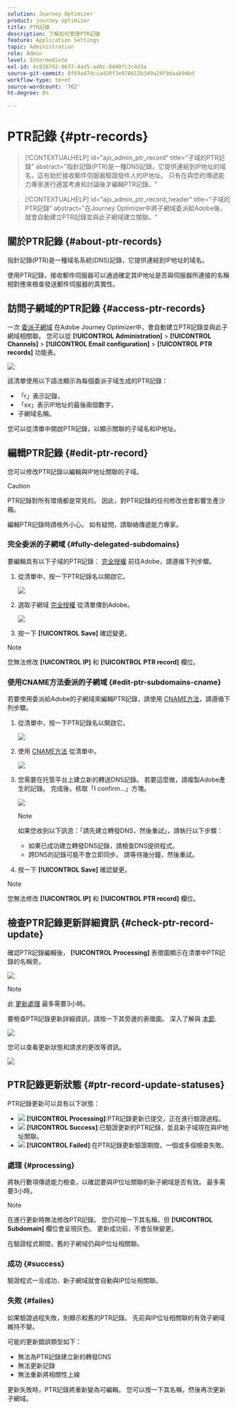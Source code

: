 ```yaml
---
solution: Journey Optimizer
product: journey optimizer
title: PTR記錄
description: 了解如何管理PTR記錄
feature: Application Settings
topic: Administration
role: Admin
level: Intermediate
exl-id: 4c930792-0677-4ad5-a46c-8d40fc3c4d3a
source-git-commit: 0f69a47dccad20f3e978613b349a29f9daab94bd
workflow-type: tm+mt
source-wordcount: '762'
ht-degree: 0%

---
```


# PTR記錄 {#ptr-records}

>[!CONTEXTUALHELP]
>id="ajo_admin_ptr_record"
>title="子域的PTR記錄"
>abstract="指針記錄(PTR)是一種DNS記錄，它提供連結到IP地址的域名，這有助於接收郵件伺服器驗證發件人的IP地址。 只有在與您的傳遞能力專家進行適當考慮和討論後才編輯PTR記錄。"

>[!CONTEXTUALHELP]
>id="ajo_admin_ptr_record_header"
>title="子域的PTR記錄"
>abstract="在Journey Optimizer中將子網域委派給Adobe後，就會自動建立PTR記錄並與此子網域建立關聯。"

## 關於PTR記錄 {#about-ptr-records}

指針記錄(PTR)是一種域名系統(DNS)記錄，它提供連結到IP地址的域名。

使用PTR記錄，接收郵件伺服器可以通過確定其IP地址是否與伺服器所連接的名稱相對應來檢查發送郵件伺服器的真實性。

## 訪問子網域的PTR記錄 {#access-ptr-records}

一次 [委派子網域](delegate-subdomain.md) 在Adobe Journey Optimizer中，會自動建立PTR記錄並與此子網域相關聯。 您可以從 **[!UICONTROL Administration]** > **[!UICONTROL Channels]** > **[!UICONTROL Email configuration]** > **[!UICONTROL PTR records]** 功能表。

![](assets/ptr-records.png)

該清單使用以下語法顯示為每個委派子域生成的PTR記錄：

* 「r」表示記錄，
* 「xx」表示IP地址的最後兩個數字，
* 子網域名稱。

您可以從清單中開啟PTR記錄，以顯示關聯的子域名和IP地址。

## 編輯PTR記錄 {#edit-ptr-record}

您可以修改PTR記錄以編輯與IP地址關聯的子域。

>[!CAUTION]
>
>PTR記錄對所有環境都是常見的。 因此，對PTR記錄的任何修改也會影響生產沙箱。
>
>編輯PTR記錄時請格外小心。 如有疑問，請聯絡傳遞能力專家。

### 完全委派的子網域 {#fully-delegated-subdomains}

要編輯具有以下子域的PTR記錄： [完全授權](delegate-subdomain.md#full-subdomain-delegation) 前往Adobe，請遵循下列步驟。

1. 從清單中，按一下PTR記錄名以開啟它。

   ![](assets/ptr-record-select.png)

1. 選取子網域 [完全授權](delegate-subdomain.md#full-subdomain-delegation) 從清單傳到Adobe。

   ![](assets/ptr-record-subdomain.png)

1. 按一下 **[!UICONTROL Save]** 確認變更。

>[!NOTE]
>
>您無法修改 **[!UICONTROL IP]** 和 **[!UICONTROL PTR record]** 欄位。

### 使用CNAME方法委派的子網域 {#edit-ptr-subdomains-cname}

若要使用委派給Adobe的子網域來編輯PTR記錄，請使用 [CNAME方法](delegate-subdomain.md#cname-subdomain-delegation)，請遵循下列步驟。

1. 從清單中，按一下PTR記錄名以開啟它。

   ![](assets/ptr-record-select-cname.png)

1. 使用 [CNAME方法](delegate-subdomain.md#cname-subdomain-delegation) 從清單中。

   ![](assets/ptr-record-subdomain-cname.png)

1. 您需要在托管平台上建立新的轉送DNS記錄。 若要這麼做，請複製Adobe產生的記錄。 完成後，核取「I confirm...」方塊。

   ![](assets/ptr-record-subdomain-confirm.png)

   >[!NOTE]
   >
   >如果您收到以下訊息：「請先建立轉發DNS，然後重試」，請執行以下步驟：
   >   * 如果已成功建立轉發DNS記錄，請檢查DNS提供程式。
   >   * 跨DNS的記錄可能不會立即同步。 請等待幾分鐘，然後重試。


1. 按一下 **[!UICONTROL Save]** 確認變更。

>[!NOTE]
>
>您無法修改 **[!UICONTROL IP]** 和 **[!UICONTROL PTR record]** 欄位。

## 檢查PTR記錄更新詳細資訊 {#check-ptr-record-update}

確認PTR記錄編輯後， **[!UICONTROL Processing]** 表徵圖顯示在清單中PTR記錄的名稱旁。

![](assets/ptr-record-updating.png)

>[!NOTE]
>
>此 [更新處理](#processing) 最多需要3小時。

要檢查PTR記錄更新詳細資訊，請按一下其旁邊的表徵圖。 深入了解與 [本節](#ptr-record-update-statuses).

![](assets/ptr-record-recent-update.png)

您可以查看更新狀態和請求的更改等資訊。

![](assets/ptr-record-updates.png)

## PTR記錄更新狀態 {#ptr-record-update-statuses}

PTR記錄更新可以具有以下狀態：

* ![](assets/do-not-localize/ptr-record-processing.png) **[!UICONTROL Processing]**:PTR記錄更新已提交，正在進行驗證過程。
* ![](assets/do-not-localize/ptr-record-success.png) **[!UICONTROL Success]**:已驗證更新的PTR記錄，並且新子域現在與IP地址關聯。
* ![](assets/do-not-localize/ptr-record-failed.png) **[!UICONTROL Failed]**:在PTR記錄更新驗證期間，一個或多個檢查失敗。

### 處理 {#processing}

將執行數項傳遞能力檢查，以確認要與IP位址關聯的新子網域是否有效。 最多需要3小時。

>[!NOTE]
>
>在進行更新時無法修改PTR記錄。 您仍可按一下其名稱，但 **[!UICONTROL Subdomain]** 欄位會呈現灰色。 更新成功前，不會反映變更。

在驗證程式期間，舊的子網域仍與IP位址相關聯。

### 成功 {#success}

驗證程式一旦成功，新子網域就會自動與IP位址相關聯。

### 失敗 {#failes}

如果驗證過程失敗，則顯示較舊的PTR記錄。 先前與IP位址相關聯的有效子網域維持不變。

可能的更新錯誤類型如下：
* 無法為PTR記錄建立新的轉發DNS
* 無法更新記錄
* 無法重新將相關性上線

更新失敗時，PTR記錄將重新變為可編輯。 您可以按一下其名稱，然後再次更新子網域。

